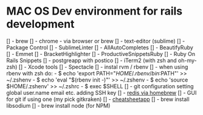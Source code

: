 MAC OS Dev environment for rails development
============

[] - brew
[] - chrome - via browser or brew
[] - text-editor (sublime)
  [] - Package Control
  [] - SublimeLinter
[] - AllAutoCompletes
[] - BeautifyRuby
[] - Emmet
  [] - BracketHighlighter
  [] - ProductiveSnippetsRuby
[] - Ruby On Rails Snippets
[] - postgreapp with postico
[] - iTerm2 (with zsh and oh-my-zsh)
[] - Xcode tools
[] - Spectacle
[] - instal rvm / rbenv
[] - when using rbenv with zsh do:
    - $ echo 'export PATH="$HOME/.rbenv/bin:$PATH"' >> ~/.zshenv
    - $ echo 'eval "$(rbenv init -)"' >> ~/.zshenv
    - $ echo 'source $HOME/.zshenv' >> ~/.zshrc
    - $ exec $SHELL
[] - git configuration setting global user.name email etc. adding SSH key
[] - [redis via homebrew](https://medium.com/@petehouston/install-and-config-redis-on-mac-os-x-via-homebrew-eb8df9a4f298)
[] - GUI for git if using one (my pick gitkraken)
[] - [cheatsheetapp](https://www.cheatsheetapp.com/CheatSheet/)
[] - brew install libsodium
[] - brew install node (for NPM)
